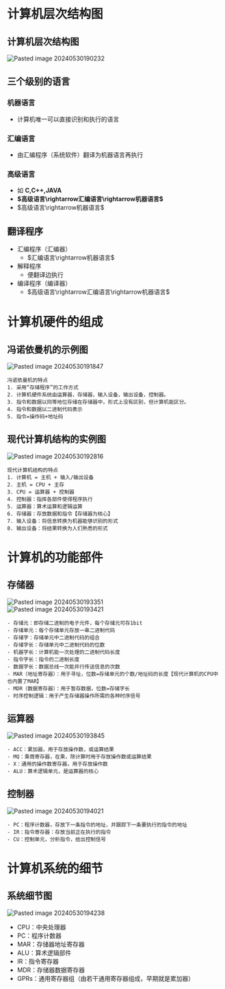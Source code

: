 # 计算机层次结构图
## 计算机层次结构图
![Pasted image 20240530190232](https://github.com/user-attachments/assets/88646143-7f7b-4da4-9092-2858319acbf7)
## 三个级别的语言
### 机器语言
- 计算机唯一可以直接识别和执行的语言
### 汇编语言
- 由汇编程序（系统软件）翻译为机器语言再执行
### 高级语言
- 如 **C,C++,JAVA**
- **$高级语言\rightarrow汇编语言\rightarrow机器语言$**
- $高级语言\rightarrow机器语言$
## 翻译程序
- 汇编程序（汇编器）
	- $汇编语言\rightarrow机器语言$
- 解释程序
	- 便翻译边执行
- 编译程序（编译器）
	- $高级语言\rightarrow汇编语言\rightarrow机器语言$
# 计算机硬件的组成

## 冯诺依曼机的示例图
![Pasted image 20240530191847](https://github.com/user-attachments/assets/af0399c5-6702-4a0e-a619-7842cc87daf4)
```text
冯诺依曼机的特点
1. 采用“存储程序”的工作方式
2. 计算机硬件系统由运算器，存储器，输入设备，输出设备，控制器。
3. 指令和数据以同等地位存储在存储器中，形式上没有区别，但计算机能区分。
4. 指令和数据以二进制代码表示
5. 指令=操作码+地址码
```
## 现代计算机结构的实例图
![Pasted image 20240530192816](https://github.com/user-attachments/assets/66e354a4-8a98-4408-91d8-0864c414dfb4)
```text
现代计算机结构的特点
1. 计算机 = 主机 + 输入/输出设备
2. 主机 = CPU + 主存
3. CPU = 运算器 + 控制器
4. 控制器：指挥各部件使得程序执行
5. 运算器：算术运算和逻辑运算
6. 存储器：存放数据和指令【存储器为核心】
7. 输入设备：将信息转换为机器能够识别的形式
8. 输出设备：将结果转换为人们熟悉的形式
```
# 计算机的功能部件
## 存储器
![Pasted image 20240530193351](https://github.com/user-attachments/assets/bb12a125-5851-416d-b196-0a68728e1a92) \
![Pasted image 20240530193421](https://github.com/user-attachments/assets/9651d446-1211-4564-a65f-db3fe0ce1113)
```text
- 存储元：即存储二进制的电子元件，每个存储元可存1bit
- 存储单元：每个存储单元存放一串二进制代码
- 存储字：存储单元中二进制代码的组合
- 存储字长：存储单元中二进制代码的位数
- 机器字长：计算机能一次处理的二进制代码长度
- 指令字长：指令的二进制长度
- 数据字长：数据总线一次能并行传送信息的次数
- MAR（地址寄存器）：用于寻址，位数=存储单元的个数/地址码的长度【现代计算机的CPU中也内置了MAR】
- MDR（数据寄存器）：用于暂存数据，位数=存储字长
- 时序控制逻辑：用于产生存储器操作所需的各种时序信号
```
## 运算器
![Pasted image 20240530193845](https://github.com/user-attachments/assets/953891a0-ac28-47a1-9d05-4e58e13d746c)

```
- ACC：累加器，用于存放操作数，或运算结果
- MQ：乘商寄存器，在乘，除计算时用于存放操作数或运算结果
- X：通用的操作数寄存器，用于存放操作数
- ALU：算术逻辑单元，是运算器的核心
```
## 控制器
![Pasted image 20240530194021](https://github.com/user-attachments/assets/1fc588a6-c97d-492b-a7f4-871d28a6dcf1)
```
- PC：程序计数器，存放下一条指令的地址，并跟踪下一条要执行的指令的地址
- IR：指令寄存器：存放当前正在执行的指令
- CU：控制单元，分析指令，给出控制信号
```
# 计算机系统的细节
## 系统细节图
![Pasted image 20240530194238](https://github.com/user-attachments/assets/45d6a9b5-d12b-4af8-911a-2bf2c4e8210f)
- CPU：中央处理器
- PC：程序计数器
- MAR：存储器地址寄存器
- ALU：算术逻辑部件
- IR：指令寄存器
- MDR：存储器数据寄存器
- GPRs：通用寄存器组（由若干通用寄存器组成，早期就是累加器）

